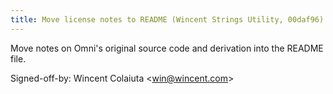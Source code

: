 ```yaml
---
title: Move license notes to README (Wincent Strings Utility, 00daf96)
---
```


Move notes on Omni's original source code and derivation into the README file.

Signed-off-by: Wincent Colaiuta &lt;win@wincent.com&gt;
